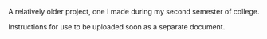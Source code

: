 A relatively older project, one I made during my second semester of college.

Instructions for use to be uploaded soon as a separate document.
